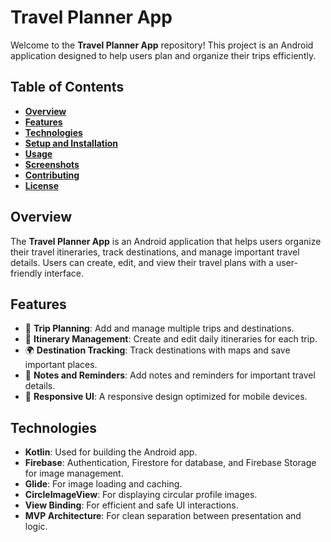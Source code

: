 # **Travel Planner App**

Welcome to the **Travel Planner App** repository! This project is an Android application designed to help users plan and organize their trips efficiently.

## **Table of Contents**
- **[Overview](#overview)**
- **[Features](#features)**
- **[Technologies](#technologies)**
- **[Setup and Installation](#setup-and-installation)**
- **[Usage](#usage)**
- **[Screenshots](#screenshots)**
- **[Contributing](#contributing)**
- **[License](#license)**

## **Overview**
The **Travel Planner App** is an Android application that helps users organize their travel itineraries, track destinations, and manage important travel details. Users can create, edit, and view their travel plans with a user-friendly interface.

## **Features**
- 🛫 **Trip Planning**: Add and manage multiple trips and destinations.
- 📅 **Itinerary Management**: Create and edit daily itineraries for each trip.
- 🌍 **Destination Tracking**: Track destinations with maps and save important places.
- 📝 **Notes and Reminders**: Add notes and reminders for important travel details.
- 📱 **Responsive UI**: A responsive design optimized for mobile devices.

## **Technologies**
- **Kotlin**: Used for building the Android app.
- **Firebase**: Authentication, Firestore for database, and Firebase Storage for image management.
- **Glide**: For image loading and caching.
- **CircleImageView**: For displaying circular profile images.
- **View Binding**: For efficient and safe UI interactions.
- **MVP Architecture**: For clean separation between presentation and logic.
